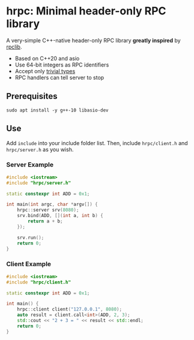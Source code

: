 # hrpc: Minimal header-only RPC library

A very-simple C++-native header-only RPC library **greatly inspired** by [rpclib](https://github.com/rpclib/rpclib).

* Based on C++20 and asio
* Use 64-bit integers as RPC identifiers
* Accept only [trivial types](https://en.cppreference.com/w/cpp/language/classes#Trivial_class)
* RPC handlers can tell server to stop

## Prerequisites

```shell
sudo apt install -y g++-10 libasio-dev
```

## Use

Add `include` into your include folder list.
Then, include `hrpc/client.h` and `hrpc/server.h` as you wish.

### Server Example

```cpp
#include <iostream>
#include "hrpc/server.h"

static constexpr int ADD = 0x1;

int main(int argc, char *argv[]) {
    hrpc::server srv(8080);
    srv.bind(ADD, [](int a, int b) {
        return a + b;
    });

    srv.run();
    return 0;
}
```

### Client Example

```cpp
#include <iostream>
#include "hrpc/client.h"

static constexpr int ADD = 0x1;

int main() {
    hrpc::client client("127.0.0.1", 8080);
    auto result = client.call<int>(ADD, 2, 3);
    std::cout << "2 + 3 = " << result << std::endl;
    return 0;
}
```
